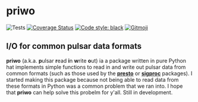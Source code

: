 # priwo

![Tests][tests]
[![Coverage Status][coveralls-badge]][coveralls]
[![Code style: black][black-badge]][black]
[![Gitmoji][gitmoji-badge]][gitmoji]

## I/O for common pulsar data formats

**priwo** (a.k.a. **p**ulsar **r**ead **i**n **w**rite **o**ut) ia a package written in pure Python hat implements simple functions to read in and write out pulsar data from common formats (such as those used by the [**presto**][presto] or [**sigproc**][sigproc] packages). I started making this package because not being able to read data from these formats in Python was a common problem that we ran into. I hope that **priwo** can help solve this probelm for y'all. Still in development.

[tests]: https://github.com/astrogewgaw/priwo/actions/workflows/tests.yaml/badge.svg
[black]: https://github.com/psf/black
[black-badge]: https://img.shields.io/badge/code%20style-black-000000.svg
[gitmoji]: https://gitmoji.dev
[gitmoji-badge]: https://img.shields.io/badge/gitmoji-%20😜%20😍-FFDD67.svg?style=flat-square
[coveralls]: https://coveralls.io/github/astrogewgaw/priwo?branch=main
[coveralls-badge]: https://coveralls.io/repos/github/astrogewgaw/priwo/badge.svg?branch=main

[presto]: https://github.com/scottransom/presto
[sigproc]: http://sigproc.sourceforge.net/
